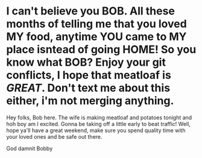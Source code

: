 
I can't believe you BOB. All these months of telling me that you loved MY food, anytime YOU came to MY place isntead of going HOME! So you know what **BOB**? Enjoy your git conflicts, I hope that meatloaf is *GREAT*. Don't text me about this either, i'm not merging anything.
=======
Hey folks, Bob here. The wife is making meatloaf and potatoes tonight and hoh boy am I excited. Gonna be taking off a little early to beat traffic! Well, hope ya'll have a great weekend, make sure you spend quality time with your loved ones and be safe out there.

God damnit Bobby

